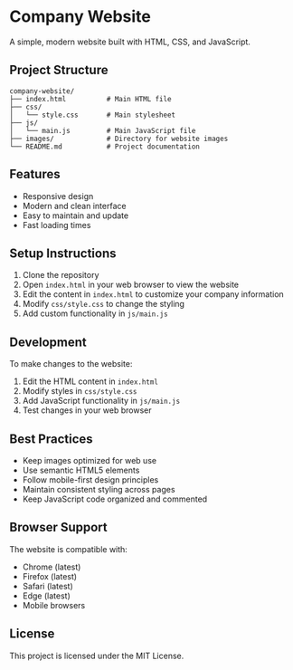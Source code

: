 # Company Website

A simple, modern website built with HTML, CSS, and JavaScript.

## Project Structure

```
company-website/
├── index.html          # Main HTML file
├── css/
│   └── style.css       # Main stylesheet
├── js/
│   └── main.js         # Main JavaScript file
├── images/             # Directory for website images
└── README.md           # Project documentation
```

## Features

- Responsive design
- Modern and clean interface
- Easy to maintain and update
- Fast loading times

## Setup Instructions

1. Clone the repository
2. Open `index.html` in your web browser to view the website
3. Edit the content in `index.html` to customize your company information
4. Modify `css/style.css` to change the styling
5. Add custom functionality in `js/main.js`

## Development

To make changes to the website:

1. Edit the HTML content in `index.html`
2. Modify styles in `css/style.css`
3. Add JavaScript functionality in `js/main.js`
4. Test changes in your web browser

## Best Practices

- Keep images optimized for web use
- Use semantic HTML5 elements
- Follow mobile-first design principles
- Maintain consistent styling across pages
- Keep JavaScript code organized and commented

## Browser Support

The website is compatible with:
- Chrome (latest)
- Firefox (latest)
- Safari (latest)
- Edge (latest)
- Mobile browsers

## License

This project is licensed under the MIT License. 